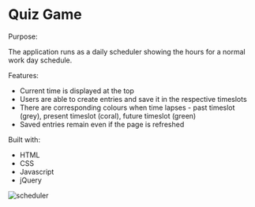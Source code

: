 # Quiz Game

Purpose:

The application runs as a daily scheduler showing the hours for a normal work day schedule.

Features:

- Current time is displayed at the top
- Users are able to create entries and save it in the respective timeslots
- There are corresponding colours when time lapses - past timeslot (grey), present timeslot (coral), future timeslot (green)
- Saved entries remain even if the page is refreshed


Built with:

- HTML
- CSS
- Javascript
- jQuery

![scheduler](https://user-images.githubusercontent.com/92878321/146709664-07bb420a-8a13-48bc-a41b-3945772ab486.JPG)
